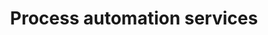 ---
title: "Process automation services"
alt: "Process automation"
description: "Process automation"
category: "business-services"
subcategory: "process-automation"
task: "process-automation"
image: "/commercial-cleaning/airbnb-rental-cleaning.png"
ogImage: "/commercial-cleaning/airbnb-rental-cleaning.png"
colour: "gray"
pathtxt: "Process automation"
published: true
---